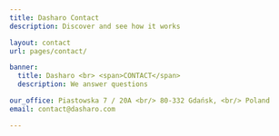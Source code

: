 ```yaml
---
title: Dasharo Contact
description: Discover and see how it works

layout: contact
url: pages/contact/

banner:
  title: Dasharo <br> <span>CONTACT</span>
  description: We answer questions

our_office: Piastowska 7 / 20A <br/> 80-332 Gdańsk, <br/> Poland
email: contact@dasharo.com

---
```

